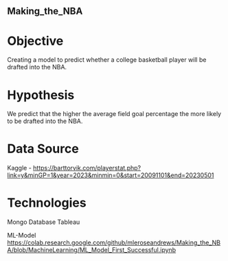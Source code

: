 ## Making_the_NBA
# Objective
Creating a model to predict whether a college basketball player will be drafted into the NBA.  

# Hypothesis
We predict that the higher the average field goal percentage the more likely to be drafted into the NBA.

# Data Source
Kaggle - https://barttorvik.com/playerstat.php?link=y&minGP=1&year=2023&minmin=0&start=20091101&end=20230501

# Technologies
Mongo Database
Tableau

ML-Model
https://colab.research.google.com/github/mleroseandrews/Making_the_NBA/blob/MachineLearning/ML_Model_First_Successful.ipynb
